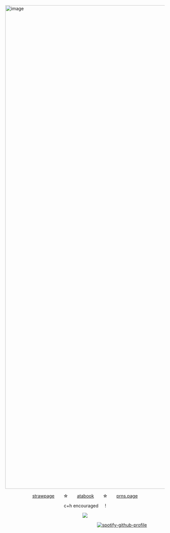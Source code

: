 <img width="2397" height="1530" alt="image" src="https://github.com/user-attachments/assets/88be9858-de17-4b8b-963c-c02909854e71" />










<p align="center">
  <a href=https://cemetery-girl.straw.page/>strawpage</a>⠀ ⠀  ☆⠀ ⠀  <a href=https://iichance.atabook.org/>atabook</a>⠀ ⠀  ☆⠀ ⠀  <a href=https://en.pronouns.page/@v.1x.en>prns.page</a>
</p>


<p align="center">
  c+h encouraged⠀⠀!
</p>


<p align="center">
  <img src="[![spotify-github-profile](https://spotify-github-profile.kittinanx.com/api/view?uid=31n36744pxrqlhnihu3jioaqiqyy&cover_image=false&theme=default&show_offline=true&background_color=0c0750&interchange=false&bar_color=2965c7)](https://github.com/kittinan/spotify-github-profile)" />
</p>

 ⠀  ⠀ ⠀  ⠀ ⠀  ⠀ ⠀  ⠀ ⠀  ⠀ ⠀  ⠀ ⠀  ⠀ ⠀⠀ ⠀  ⠀ ⠀  ⠀ ⠀[![spotify-github-profile](https://spotify-github-profile.kittinanx.com/api/view?uid=31lfpy5lvi5vrmkpiavbrvwrhdvu&cover_image=true&theme=default&show_offline=false&background_color=000000&interchange=false&bar_color=e12323)](https://github.com/kittinan/spotify-github-profile)
